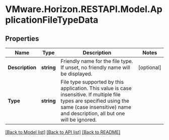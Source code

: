 # VMware.Horizon.RESTAPI.Model.ApplicationFileTypeData
## Properties

Name | Type | Description | Notes
------------ | ------------- | ------------- | -------------
**Description** | **string** | Friendly name for the file type. If unset, no friendly name will be displayed. | [optional] 
**Type** | **string** | File type supported by this application. This value is case insensitive. If multiple file types are specified using the same (case insensitive) name and description, all but one will be ignored. | 

[[Back to Model list]](../README.md#documentation-for-models) [[Back to API list]](../README.md#documentation-for-api-endpoints) [[Back to README]](../README.md)

